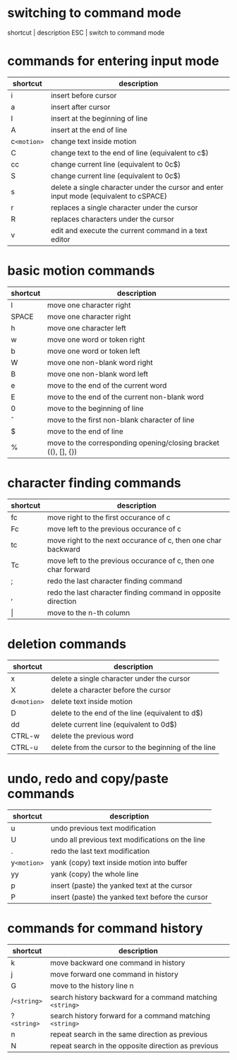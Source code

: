 # switching to command mode

shortcut | description
ESC      | switch to command mode

# commands for entering input mode

shortcut | description
-------- | -----------
i | insert before cursor
a | insert after cursor
I | insert at the beginning of line
A | insert at the end of line
c`<motion>` | change text inside motion
C | change text to the end of line (equivalent to c$)
cc | change current line (equivalent to 0c$)
S | change current line (equivalent to 0c$)
s | delete a single character under the cursor and enter input mode (equivalent to cSPACE)
r | replaces a single character under the cursor
R | replaces characters under the cursor
v | edit and execute the current command in a text editor

# basic motion commands

shortcut | description
-------- | -----------
l | move one character right
SPACE | move one character right
h | move one character left
w | move one word or token right
b | move one word or token left
W | move one non-blank word right
B | move one non-blank word left
e | move to the end of the current word
E | move to the end of the current non-blank word
0 | move to the beginning of line
ˆ | move to the first non-blank character of line
$ | move to the end of line
% | move to the corresponding opening/closing bracket ((), [], {})

# character finding commands

shortcut | description
-------- | -----------
fc | move right to the first occurance of c
Fc | move left to the previous occurance of c
tc | move right to the next occurance of c, then one char backward
Tc | move left to the previous occurance of c, then one char forward
; | redo the last character finding command
, | redo the last character finding command in opposite direction
<n>\| | move to the n-th column

# deletion commands
shortcut | description
-------- | -----------
x | delete a single character under the cursor
X | delete a character before the cursor
d`<motion>` | delete text inside motion
D | delete to the end of the line (equivalent to d$)
dd | delete current line (equivalent to 0d$)
CTRL-w | delete the previous word
CTRL-u | delete from the cursor to the beginning of the line

# undo, redo and copy/paste commands

shortcut | description
-------- | -----------
u | undo previous text modification
U | undo all previous text modifications on the line
. | redo the last text modification
y`<motion>` | yank (copy) text inside motion into buffer
yy | yank (copy) the whole line
p | insert (paste) the yanked text at the cursor
P | insert (paste) the yanked text before the cursor

# commands for command history

shortcut | description
-------- | -----------
k | move backward one command in history
j | move forward one command in history
<n>G | move to the history line n
/`<string>` | search history backward for a command matching `<string>`
?`<string>` | search history forward for a command matching `<string>`
n | repeat search in the same direction as previous
N | repeat search in the opposite direction as previous 
